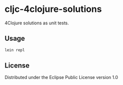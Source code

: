 # cljc-4clojure-solutions

4Clojure solutions as unit tests.

## Usage

```sh
lein repl
```

## License

Distributed under the Eclipse Public License version 1.0
